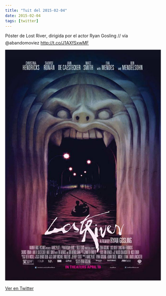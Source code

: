 ```yaml
---
title: "Tuit del 2015-02-04"
date: 2015-02-04
tags: [twitter]
---
```


Póster de Lost River, dirigida por el actor Ryan Gosling // vía @abandomoviez http://t.co/J1AXfSxwMF

![Imagen](/assets/images/563099516287844352-B9CIBNJIEAAYM8r.jpg)

[Ver en Twitter](https://twitter.com/i/web/status/563099516287844352)
